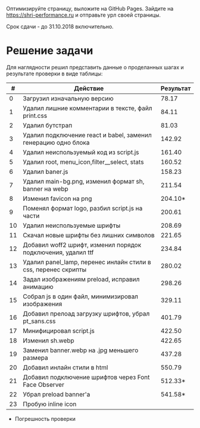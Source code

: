 Оптимизируйте страницу, выложите на GitHub Pages. Зайдите на https://shri-performance.ru и отправьте урл своей страницы.

Срок сдачи - до 31.10.2018 включительно.

# Решение задачи

Для наглядности решил представить данные о проделанных шагах и результате проверки в виде таблицы:

| # | Действие                                                        | Результат      |
|---|-----------------------------------------------------------------|----------------|
| 0 | Загрузил изначальную версию                                     |     78.17      |
| 1 | Удалил лишние комментарии в тексте, файл print.css              |     84.11      |
| 2 | Удалил бутстрап                                                 |     81.03      |
| 3 | Удалил подключение react и  babel, заменил генерацию одно блока |     142.92     |
| 4 | Удалил неиспользуемый код из script.js                          |     161.40     |
| 5 | Удалил root, menu_icon,filter__select, stats                    |     160.52     |
| 6 | Удалил baner.js                                                 |     158.23     |
| 7 | Удалил main-bg.png, изменил формат sh, banner на webp           |     211.54     |
| 8 | Изменил favicon на png                                          |     204.10*    |
| 9 | Поменял формат logo, разбил script.js на части                  |     200.61     |
| 10| Удалил неиспользуемые шрифты                                    |     208.69     |
| 11| Скачал новые шрифты без лишних символов                         |     221.65     |
| 12| Добавил woff2 шрифт, изменил порядок подключения, удалил ttf    |     234.84     |
| 13| Удалил panel_lamp, перенес инлайн стили в css, перенес скрипты  |     280.02     |
| 14| Задал изображениям preload, исправил анимацию                   |     298.26     |
| 15| Собрал js в один файл, минимизировал изображения                |     329.11     |
| 16| Добавил прелоад загрузку шрифтов, убрал pt_sans.css             |     401.79     |
| 17| Минифицировал script.js                                         |     422.50     |
| 18| Изменил sh.webp                                                 |     422.65     |
| 19| Заменил banner.webp на .jpg меньшего размера                    |     437.28     |
| 20| Добавил инлайн стили в html                                     |     550.79     |
| 21| Добавил подключение шрифтов через Font Face Observer            |     512.33*    |
| 22| Убрал preload banner'а                                          |     541.58*    |
| 23| Пробую inline icon                                              |                |
 

* Погрешность проверки